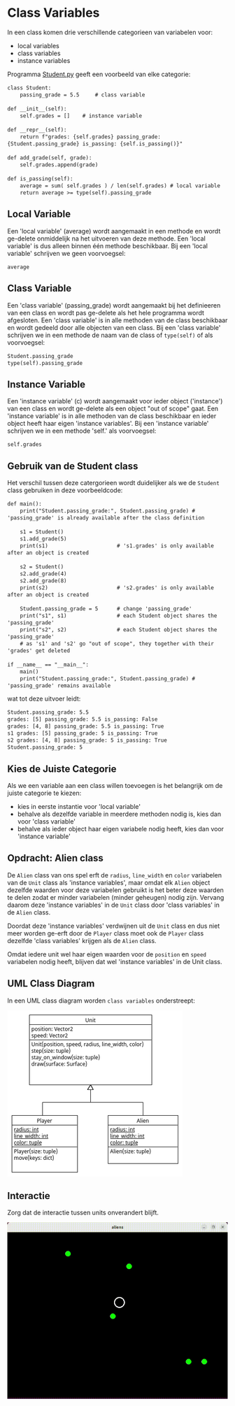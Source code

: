 # Class Variables

In een class komen drie verschillende categorieen van variabelen voor:

- local variables
- class variables
- instance variables

Programma [Student.py](Student.py) geeft een voorbeeld van elke categorie:

    class Student:
        passing_grade = 5.5     # class variable

    def __init__(self):
        self.grades = []    # instance variable

    def __repr__(self):
        return f"grades: {self.grades} passing_grade: {Student.passing_grade} is_passing: {self.is_passing()}"
        
    def add_grade(self, grade):
        self.grades.append(grade)
        
    def is_passing(self):
        average = sum( self.grades ) / len(self.grades) # local variable
        return average >= type(self).passing_grade

## Local Variable

Een 'local variable' (average) wordt aangemaakt in een methode en wordt
ge-delete onmiddelijk na het uitvoeren van deze methode. Een 'local
variable' is dus alleen binnen één methode beschikbaar. Bij een
'local variable' schrijven we geen voorvoegsel:

    average

## Class Variable

Een 'class variable' (passing_grade) wordt aangemaakt bij het
definieeren van een class en wordt pas ge-delete als het hele
programma wordt afgesloten. Een 'class variable' is in alle methoden
van de class beschikbaar en wordt gedeeld door alle objecten van een
class. Bij een 'class variable' schrijven we in een methode de naam
van de class of `type(self)` of als voorvoegsel:

    Student.passing_grade
    type(self).passing_grade

## Instance Variable

Een 'instance variable' (c) wordt aangemaakt voor ieder object
('instance') van een class en wordt ge-delete als een object "out of
scope" gaat. Een 'instance variable' is in alle methoden van de class
beschikbaar en ieder object heeft haar eigen 'instance variables'. Bij
een 'instance variable' schrijven we in een methode 'self.' als
voorvoegsel:

    self.grades

## Gebruik van de Student class

Het verschil tussen deze catergorieen wordt duidelijker als
we de `Student` class gebruiken in deze voorbeeldcode:

    def main():
        print("Student.passing_grade:", Student.passing_grade) # 'passing_grade' is already available after the class definition
        
        s1 = Student()
        s1.add_grade(5)
        print(s1)                      # 's1.grades' is only available after an object is created 
    
        s2 = Student()
        s2.add_grade(4)
        s2.add_grade(8)
        print(s2)                      # 's2.grades' is only available after an object is created 
    
        Student.passing_grade = 5      # change 'passing_grade'
        print("s1", s1)                # each Student object shares the 'passing_grade'
        print("s2", s2)                # each Student object shares the 'passing_grade'
        # as 's1' and 's2' go "out of scope", they together with their 'grades' get deleted
    
    if __name__ == "__main__":
        main()
        print("Student.passing_grade:", Student.passing_grade) # 'passing_grade' remains available

wat tot deze uitvoer leidt:

    Student.passing_grade: 5.5
    grades: [5] passing_grade: 5.5 is_passing: False
    grades: [4, 8] passing_grade: 5.5 is_passing: True
    s1 grades: [5] passing_grade: 5 is_passing: True
    s2 grades: [4, 8] passing_grade: 5 is_passing: True
    Student.passing_grade: 5

## Kies de Juiste Categorie

Als we een variable aan een class willen toevoegen is het belangrijk
om de juiste categorie te kiezen:

- kies in eerste instantie voor 'local variable'
- behalve als dezelfde variable in meerdere methoden nodig is, kies dan voor 'class variable'
- behalve als ieder object haar eigen variabele nodig heeft, kies dan voor 'instance variable'

## Opdracht: Alien class

De `Alien` class van ons spel erft de `radius`, `line_width` en
`color` variabelen van de `Unit` class als 'instance variables', maar
omdat elk `Alien` object dezelfde waarden voor deze variabelen
gebruikt is het beter deze waarden te delen zodat er minder variabelen
(minder geheugen) nodig zijn. Vervang daarom deze 'instance variables'
in de `Unit` class door 'class variables' in de `Alien` class.

Doordat deze 'instance variables' verdwijnen uit de `Unit` class en
dus niet meer worden ge-erft door de `Player` class moet ook de
`Player` class dezelfde 'class variables' krijgen als de `Alien`
class.

Omdat iedere unit wel haar eigen waarden voor de `position` en
`speed` variabelen nodig heeft, blijven dat wel 'instance variables'
in de Unit class.

## UML Class Diagram

In een UML class diagram worden `class variables` onderstreept:

![class_variables.uxf](class_variables.png)

## Interactie

Zorg dat de interactie tussen units onverandert blijft.

![interaction.gif](../pygame06_interaction/interaction.gif)
